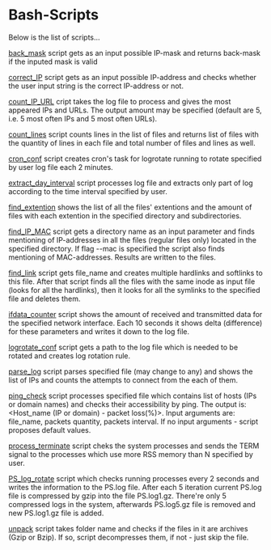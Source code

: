 # Bash-Scripts
Below is the list of scripts...  

[back_mask](https://github.com/AlexKuchynskyi/Bash-Scripts/blob/master/back_mask.sh) script gets as an input possible IP-mask and returns back-mask if the inputed mask is valid  

[correct_IP](https://github.com/AlexKuchynskyi/Bash-Scripts/blob/master/check_IP) script gets as an input possible IP-address and checks whether the user input string is the correct IP-address or not.  

[count_IP_URL](https://github.com/AlexKuchynskyi/Bash-Scripts/blob/master/count_IP_URL.sh) cript takes the log file to process and gives the most appeared IPs and URLs. The output amount may be specified (default are 5, i.e. 5 most often IPs and 5 most often URLs).  

[count_lines](https://github.com/AlexKuchynskyi/Bash-Scripts/blob/master/count_lines.sh) script counts lines in the list of files and returns list of files with the quantity of lines in each file and total number of files and lines as well.  

[cron_conf](https://github.com/AlexKuchynskyi/Bash-Scripts/blob/master/cron_conf) script creates cron's task for logrotate running to rotate specified by user log file each 2 minutes.  

[extract_day_interval](https://github.com/AlexKuchynskyi/Bash-Scripts/blob/master/extract_date_interval) script processes log file and extracts only part of log according to the time interval specified by user.

[find_extention](https://github.com/AlexKuchynskyi/Bash-Scripts/blob/master/find_extentions) shows the list of all the files' extentions and the amount of files with each extention in the specified directory and subdirectories.

[find_IP_MAC](https://github.com/AlexKuchynskyi/Bash-Scripts/blob/master/find_IP_MAC) script gets a directory name as an input parameter and finds mentioning of IP-addresses in all the files (regular files only) located in the specified directory. If flag --mac is specified the script also finds mentioning of MAC-addresses. Results are written to the files.  

[find_link](https://github.com/AlexKuchynskyi/Bash-Scripts/blob/master/fild_link.sh) script gets file_name and creates multiple hardlinks and softlinks to this file. After that script finds all the files with the same inode as input file (looks for all the hardlinks), then it looks for all the symlinks to the specified file and deletes them.  

[ifdata_counter](https://github.com/AlexKuchynskyi/Bash-Scripts/blob/master/ifdata_counter.sh) script shows the amount of received and transmitted data for the specified network interface. Each 10 seconds it shows delta (difference) for these parameters and writes it down to the log file.  

[logrotate_conf](https://github.com/AlexKuchynskyi/Bash-Scripts/blob/master/logrotate_conf) script gets a path to the log file 
which is needed to be rotated and creates log rotation rule.  

[parse_log](https://github.com/AlexKuchynskyi/Bash-Scripts/blob/master/parse_log.sh) script parses specified file (may change to any) and shows the list of IPs and counts the attempts to connect from the each of them.  

[ping_check](https://github.com/AlexKuchynskyi/Bash-Scripts/blob/master/ping_check.sh) script processes specified file which contains list of hosts (IPs or domain names) and checks their accessibility by ping. The output is: <Host_name (IP or domain) - packet loss(%)>. Input arguments are: file_name, packets quantity, packets interval. If no input arguments - script proposes default values.  

[process_terminate](https://github.com/AlexKuchynskyi/Bash-Scripts/blob/master/process_terminate) script cheks the system processes and sends the TERM signal to the processes which use more RSS memory than N specified by user.    

[PS_log_rotate](https://github.com/AlexKuchynskyi/Bash-Scripts/blob/master/PS_log_rotate) script which checks running processes every 2 seconds and writes the information to the PS.log file. After each 5 iteration current PS.log file is compressed by gzip into the file PS.log1.gz. There're only 5 compressed logs in the system, afterwards PS.log5.gz file is removed and new PS.log1.gz file is added.  

[unpack](https://github.com/AlexKuchynskyi/Bash-Scripts/edit/master/unpack.sh) script takes folder name and checks if the files in it are archives (Gzip or Bzip). If so, script decompresses them, if not - just skip the file.
